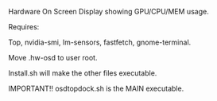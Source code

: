 Hardware On Screen Display showing GPU/CPU/MEM usage.

Requires:

Top, nvidia-smi, lm-sensors, fastfetch, gnome-terminal.

Move .hw-osd to user root.

Install.sh will make the other files executable.

IMPORTANT!! osdtopdock.sh is the MAIN executable.
